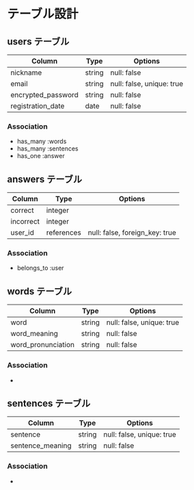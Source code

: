 # テーブル設計

## users テーブル

| Column             | Type    | Options                   |
| ------------------ | ------- | ------------------------- |
| nickname           | string  | null: false               |
| email              | string  | null: false, unique: true |
| encrypted_password | string  | null: false               |
| registration_date  | date    | null: false               |


### Association

- has_many :words
- has_many :sentences
- has_one :answer


## answers テーブル

| Column     | Type       | Options                         |
| ---------- | ---------- | ------------------------------- |
| correct    | integer    |                                 |
| incorrect  | integer    |                                 |
| user_id    | references | null: false, foreign_key: true  |

### Association

- belongs_to :user


## words テーブル

| Column             | Type    | Options                   |
| ------------------ | ------- | ------------------------- |
| word               | string  | null: false, unique: true |
| word_meaning       | string  | null: false               |
| word_pronunciation | string  | null: false               |

### Association

- 


## sentences テーブル

| Column                 | Type    | Options                   |
| ---------------------- | ------- | ------------------------- |
| sentence               | string  | null: false, unique: true |
| sentence_meaning       | string  | null: false               |

### Association

- 
